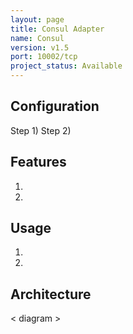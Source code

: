 ```yaml
---
layout: page
title: Consul Adapter
name: Consul
version: v1.5
port: 10002/tcp
project_status: Available
---
```


## Configuration
Step 1)
Step 2)

## Features
1. 
2. 

## Usage
1. 
2. 

## Architecture
< diagram >